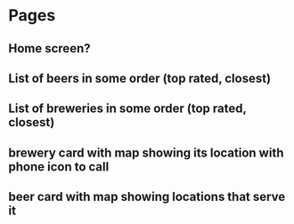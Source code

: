 # Pages

## Home screen?

## List of beers in some order (top rated, closest)
## List of breweries in some order (top rated, closest)

## brewery card with map showing its location with phone icon to call 

## beer card with map showing locations that serve it

